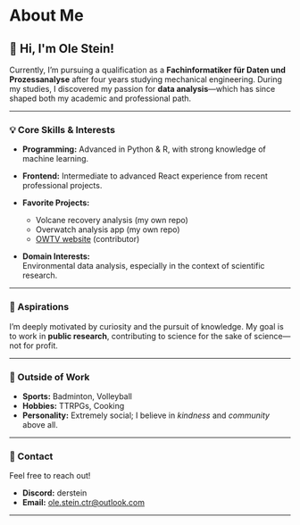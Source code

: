 # About Me

## 👋 Hi, I'm Ole Stein!

Currently, I’m pursuing a qualification as a **Fachinformatiker für Daten und Prozessanalyse** after four years studying mechanical engineering. During my studies, I discovered my passion for **data analysis**—which has since shaped both my academic and professional path.

---

### 💡 Core Skills & Interests

- **Programming:** Advanced in Python & R, with strong knowledge of machine learning.
- **Frontend:** Intermediate to advanced React experience from recent professional projects.
- **Favorite Projects:**  
  - Volcane recovery analysis (my own repo)  
  - Overwatch analysis app (my own repo)  
  - [OWTV website](https://owtv.gg/) (contributor)

- **Domain Interests:**  
  Environmental data analysis, especially in the context of scientific research.

---

### 🎯 Aspirations

I’m deeply motivated by curiosity and the pursuit of knowledge. My goal is to work in **public research**, contributing to science for the sake of science—not for profit.

---

### 🏸 Outside of Work

- **Sports:** Badminton, Volleyball
- **Hobbies:** TTRPGs, Cooking
- **Personality:** Extremely social; I believe in *kindness* and *community* above all.

---

### 🤝 Contact

Feel free to reach out!
- **Discord:** derstein
- **Email:** ole.stein.ctr@outlook.com

---
